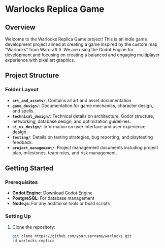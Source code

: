 # Warlocks Replica Game

## Overview
Welcome to the Warlocks Replica Game project! This is an indie game development project aimed at creating a game inspired by the custom map "Warlocks" from Warcraft 3. We are using the Godot Engine for development and focusing on creating a balanced and engaging multiplayer experience with pixel art graphics.

## Project Structure

### Folder Layout
- **`art_and_assets/`**: Contains all art and asset documentation.
- **`game_design/`**: Documentation for game mechanics, character design, and spells.
- **`technical_design/`**: Technical details on architecture, Godot structure, networking, database design, and optimization guidelines.
- **`ui_ux_design/`**: Information on user interface and user experience design.
- **`testing/`**: Details on testing strategies, bug reporting, and playtesting feedback.
- **`project_management/`**: Project management documents including project plan, milestones, team roles, and risk management.

## Getting Started

### Prerequisites
- **Godot Engine**: [Download Godot Engine](https://godotengine.org/download)
- **PostgreSQL**: For database management
- **Node.js**: For any additional tools or build scripts

### Setting Up
1. Clone the repository:
   ```bash
   git clone https://github.com/yourusername/warlocks.git
   cd warlocks-replica
